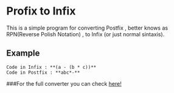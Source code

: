 # Profix to Infix

This is a simple program for converting Postfix , better knows as RPN(Reverse Polish Notation) , to Infix (or just normal sintaxis).

## Example

	Code in Infix : **(a - (b * c))**
	Code in Postfix : **abc*-**

###For the full converter you can check [here!](https://github.com/yazdipour/Infix-Prefix-Postfix-Converter)